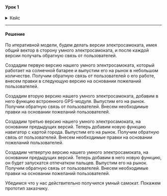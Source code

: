 #### Урок 1

<details> 
  <summary>Кейс</summary>

Вы с командой хотите разработать умный электросамокат,
который:
- работает на солнечной батарее,
- имеет встроенный GPS-модуль,
- имеет навигатор с картой города,
- запускается отпечатком пальцев.

У вас не хватает денег на разработку,
и вы привлекаете инвестора.
Чтобы понять, стоит ли инвестировать
в вашу бизнес-идею, он просит показать
прототип электросамоката.
А также хочет, чтобы вы вели разработку
по итеративной модели. Опишите,
как вы организуете процесс разработки.

</details>

---

#### Решение

По итеративной модели, будем делать версии электросамоката, имея
общий вектор в сторону умного электросамоката,
и после каждой версии получать обратную связь от пользователей.

Создадим первую версию нашего умного электросамоката, 
который работает на солнечной батарее и выпустим его на рынок в небольшом количестве.
Получим обратную связь от пользователей о его работе, внесем правки в следующую версию
на основании пожеланий пользователей.

Создадим вторую версию нашего умного электросамоката, добавим в него
функцию встроенного GPS-модуля.
Выпустим его на рынок. Получим обратную связь от пользователей.
Внесем необходимые правки на основании пожеланий пользователей.

Создадим третью версию нашего умного электросамоката, на основании предыдущих версий.
Теперь добавим новую функцию навигатор с картой города.
Выпустим его на рынок. Получим обратную связь от пользователей.
Внесем необходимые правки на основании пожеланий пользователей.

Создадим четвертую версию нашего умного электросамоката, 
на основании предыдущих версий.
Теперь добавим в него новую функцию, он будет запускатся отпечатком пальцев.
Выпустим его на рынок. Получим обратную связь от пользователей.
Внесем необходимые правки на основании пожеланий пользователей.

Убедимся что у нас действительно получился умный самокат. 
Покажем прототип заказчику.